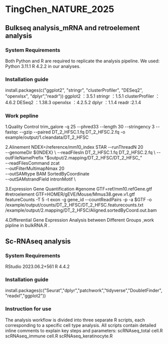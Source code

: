 # TingChen_NATURE_2025
## Bulkseq analysis_mRNA and retroelement analysis 
### System Requirements
Both Python and R are required to replicate the analysis pipeline. We used:
Python 3.11.1
R  4.2.2
in our analyses.
### Installation guide
install.packages(c("ggplot2", "stringr", "clusterProfiler", "DESeq2", "openxlsx", "dplyr","readr"))
ggplot2 ：3.5.1
stringr ：1.5.1
clusterProfiler ：4.6.2
DESeq2 ：1.38.3
openxlsx ：4.2.5.2
dplyr ：1.1.4
readr :2.1.4

### Work pepline
1.Quality Control
trim_galore -q 25 --phred33 --length 30 --stringency 3 --fastqc --gzip --paired DT_2_HFSC.1.fq DT_2_HFSC.2.fq -o example/output/1.cleandata/DT_2_HFSC

2.Alinement
NDEX=/reference/mm10_index
STAR --runThreadN 20 \
  --genomeDir ${INDEX} \
  --readFilesIn DT_2_HFSC.1.fq DT_2_HFSC.2.fq \
  --outFileNamePrefix "$output/2.mapping/DT_2_HFSC/DT_2_HFSC_" \
  --readFilesCommand zcat \
  --outFilterMultimapNmax 20 \
  --outSAMtype BAM SortedByCoordinate \
  --outSAMstrandField intronMotif \


3.Expression Gene Quantification
#genome
GTF=ref/mm10.refGene.gtf
#retroelement
GTF=HOMER/gEVE/Mouse/Mmus38.geve.v1.gtf
featureCounts -T 5 -t exon -g gene_id --countReadPairs -p -a $GTF -o /example/output/counts/DT_2_HFSC/DT_2_HFSC.featurecounts.txt  /example/output/2.mapping/DT_2_HFSC/Aligned.sortedByCoord.out.bam

4.Differential Gene Expression Analysis between Different Groups  ,work pipline in bulkRNA.R .

## Sc-RNAseq analysis 
### System Requirements
RStudio 2023.06.2+561
R 4.4.2
### Installation guide
install.packages(c("Seurat","dplyr","patchwork","tidyverse","DoubletFinder","readxl","ggplot2"))
### Instruction for use  
The analysis workflow is divided into three separate R scripts, each corresponding to a specific cell type analysis. All scripts contain detailed inline comments to explain key steps and parameters:
scRNAseq_total cell.R
scRNAseq_immune cell.R
scRNAseq_keratinocyte.R
